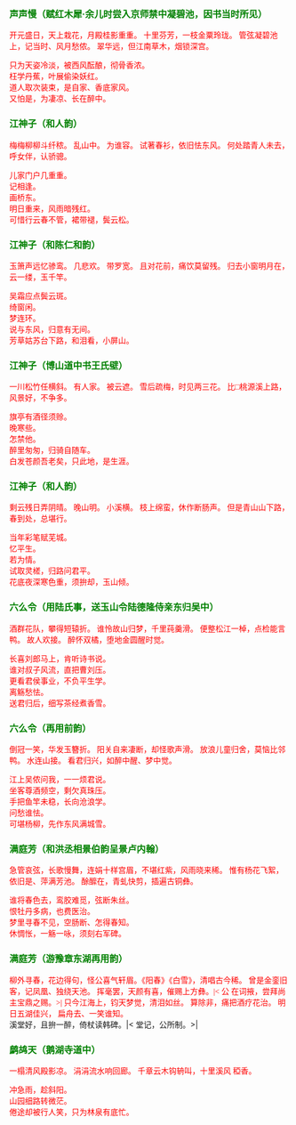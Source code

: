 <style type="text/css">
    .markdown-body{text-align: left;}
    h3{color:green}
    article{font-family:"楷体";color:red}
</style>

### 声声慢（赋红木犀·余儿时尝入京师禁中凝碧池，因书当时所见）
<article>
开元盛日，天上栽花，月殿桂影重重。  
十里芬芳，一枝金粟玲珑。  
管弦凝碧池上，记当时、风月愁侬。  
翠华远，但江南草木，烟锁深宫。  

只为天姿冷淡，被西风酝酿，彻骨香浓。  
枉学丹蕉，叶展偷染妖红。  
道人取次装束，是自家、香底家风。  
又怕是，为凄凉、长在醉中。  
</article>

### 江神子（和人韵）
<article>
梅梅柳柳斗纤秾。  
乱山中。  
为谁容。  
试著春衫，依旧怯东风。  
何处踏青人未去，呼女伴，认骄骢。  

儿家门户几重重。  
记相逢。  
画桥东。  
明日重来，风雨暗残红。  
可惜行云春不管，裙带褪，鬓云松。  
</article>

### 江神子（和陈仁和韵）
<article>
玉箫声远忆骖鸾。  
几悲欢。  
带罗宽。  
且对花前，痛饮莫留残。  
归去小窗明月在，云一缕，玉千竿。  

吴霜应点鬓云斑。  
绮窗闲。  
梦连环。  
说与东风，归意有无间。  
芳草姑苏台下路，和泪看，小屏山。  
</article>

### 江神子（博山道中书王氏壁）
<article>
一川松竹任横斜。  
有人家。  
被云遮。  
雪后疏梅，时见两三花。  
比□桃源溪上路，风景好，不争多。  

旗亭有酒径须赊。  
晚寒些。  
怎禁他。  
醉里匆匆，归骑自随车。  
白发苍颜吾老矣，只此地，是生涯。  
</article>

### 江神子（和人韵）
<article>
剩云残日弄阴晴。  
晚山明。  
小溪横。  
枝上绵蛮，休作断肠声。  
但是青山山下路，春到处，总堪行。  

当年彩笔赋芜城。  
忆平生。  
若为情。  
试取灵槎，归路问君平。  
花底夜深寒色重，须拚却，玉山倾。  
</article>

### 六么令（用陆氏事，送玉山令陆德隆侍亲东归吴中）
<article>
酒群花队，攀得短辕折。  
谁怜故山归梦，千里莼羹滑。  
便整松江一棹，点检能言鸭。  
故人欢接。  
醉怀双橘，堕地金圆醒时觉。  

长喜刘郎马上，肯听诗书说。  
谁对叔子风流，直把曹刘压。  
更看君侯事业，不负平生学。  
离觞愁怯。  
送君归后，细写茶经煮香雪。  
</article>

### 六么令（再用前韵）
<article>
倒冠一笑，华发玉簪折。  
阳关自来凄断，却怪歌声滑。  
放浪儿童归舍，莫恼比邻鸭。  
水连山接。  
看君归兴，如醉中醒、梦中觉。  

江上吴侬问我，一一烦君说。  
坐客尊酒频空，剩欠真珠压。  
手把鱼竿未稳，长向沧浪学。  
问愁谁怯。  
可堪杨柳，先作东风满城雪。  
</article>

### 满庭芳（和洪丞相景伯韵呈景卢内翰）
<article>
急管哀弦，长歌慢舞，连娟十样宫眉，不堪红紫，风雨晓来稀。  
惟有杨花飞絮，依旧是、萍满芳池。  
酴醿在，青虬快剪，插遍古铜彝。  

谁将春色去，鸾胶难觅，弦断朱丝。  
恨牡丹多病，也费医治。  
梦里寻春不见，空肠断、怎得春知。  
休惆怅，一觞一咏，须刻右军碑。  
</article>

### 满庭芳（游豫章东湖再用韵）
<article>
柳外寻春，花边得句，怪公喜气轩眉。《阳春》《白雪》，清唱古今稀。  
曾是金銮旧客，记凤凰、独绕天池。  
挥毫罢，天颜有喜，催赐上方彝。|< 公  
在词掖，尝拜尚主宝鼎之赐。>|  
只今江海上，钧天梦觉，清泪如丝。  
算除非，痛把酒疗花治。  
明日五湖佳兴，  
扁舟去、一笑谁知。  
</article>溪堂好，且拚一醉，倚杖读韩碑。|< 堂记，公所制。>|  

### 鹧鸪天（鹅湖寺道中）
<article>
一榻清风殿影凉。  
涓涓流水响回廊。  
千章云木钩辀叫，十里溪风 稏香。  

冲急雨，趁斜阳。  
山园细路转微茫。  
倦途却被行人笑，只为林泉有底忙。  
</article>

